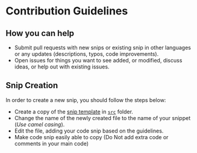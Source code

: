 # Contribution Guidelines

## How you can help

- Submit pull requests with new snips or existing snip in other languages or any updates (descriptions, typos, code improvements).
- Open issues for things you want to see added, or modified, discuss ideas, or help out with existing issues.

## Snip Creation
In order to create a new snip, you should follow the steps below:

- Create a copy of the [snip template](template.md) in [`src`](src/) folder.
- Change the name of the newly created file to the name of your snippet (_Use camel casing_).
- Edit the file, adding your code snip based on the guidelines.
- Make code snip easily able to copy (Do Not add extra code or comments in your main code)
